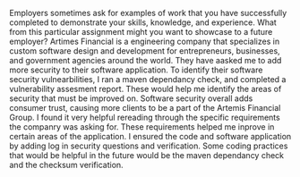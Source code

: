 Employers sometimes ask for examples of work that you have successfully completed to demonstrate your skills, knowledge, and experience. What from this particular assignment might you want to showcase to a future employer?
Artimes Financial is a engineering company that specializes in custom software design and development for entrepreneurs, businesses, and government agencies around the world. They have aasked me to add more security to their software application. 
To identify their software security vulnearbilities, I ran a maven dependancy check, and completed a vulnerability assesment report. These would help me identify the areas of security that must be improved on. Software security overall adds
consumer trust, causing more clients to be a part of the Artemis Financial Group. 
I found it very helpful rereading through the specific requirements the companry was asking for. These requirements helped me inprove in certain areas of the application. 
I ensured the code and software application by adding log in security questions and verification. 
Some coding practices that would be helpful in the future would be the maven dependancy check and the checksum verification. 
